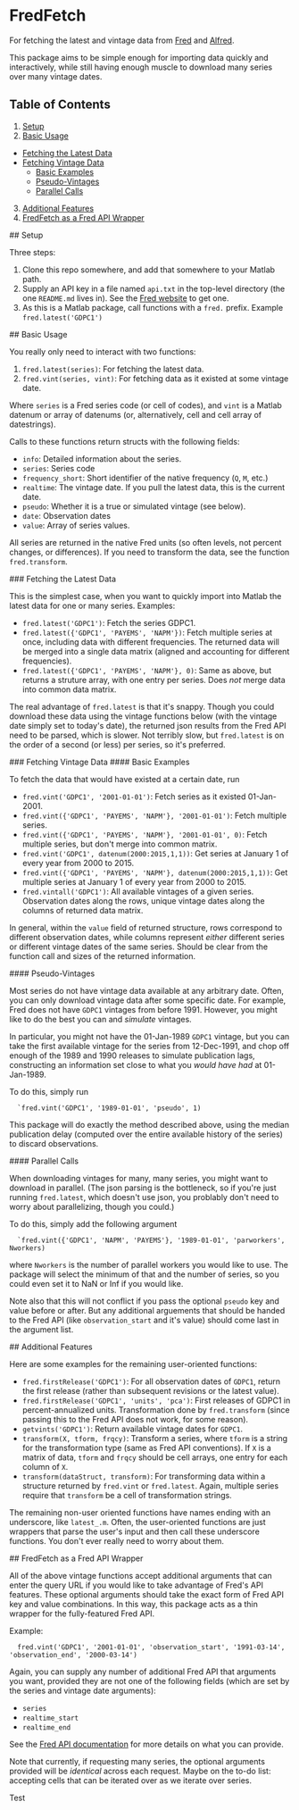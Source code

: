 # FredFetch

For fetching the latest and vintage data from
[Fred](http://research.stlouisfed.org/fred2/) and
[Alfred](https://alfred.stlouisfed.org/).

This package aims to be simple enough for importing data quickly and
interactively, while still having enough muscle to download many series
over many vintage dates.

## Table of Contents

1. [Setup](#setup)
2. [Basic Usage](#basic)
  - [Fetching the Latest Data](#latest)
  - [Fetching Vintage Data](#vintage)
    - [Basic Examples](#vintexamples)
    - [Pseudo-Vintages](#pseudo)
    - [Parallel Calls](#parallel)
3. [Additional Features](#features)
4. [FredFetch as a Fred API Wrapper](#wrapper)

<a name="setup"/>
## Setup

Three steps:

<ol type="1">
<li>Clone this repo somewhere, and add that somewhere to your Matlab path.</li>
<li> Supply an API key in a file named <code>api.txt</code> in the top-level directory (the one <code>README.md</code> lives in). See the <a href="http://api.stlouisfed.org/api_key.html" target="_blank">Fred website</a> to get one.</li>
<li>As this is a Matlab package, call functions with a <code>fred.</code> prefix.  Example <code>fred.latest('GDPC1')</code></li>
</ol>


<a name="basic"/>
## Basic Usage

You really only need to interact with two functions:

1. `fred.latest(series)`: For fetching the latest data.
2. `fred.vint(series, vint)`: For fetching data as it existed at some vintage date.

Where `series` is a Fred series code (or cell of codes), and `vint` is a
Matlab datenum or array of datenums (or, alternatively, cell and cell
array of datestrings).

Calls to these functions return structs with the following fields:

- `info`: Detailed information about the series.
- `series`: Series code
- `frequency_short`: Short identifier of the native frequency (`Q`, `M`,
  etc.)
- `realtime`: The vintage date. If you pull the latest data, this is
  the current date.
- `pseudo`: Whether it is a true or simulated vintage (see below).
- `date`: Observation dates
- `value`: Array of series values.

All series are returned in the native Fred units (so often levels, not
percent changes, or differences). If you need to transform the data, see
the function `fred.transform`.


<a name="latest"/>
### Fetching the Latest Data

This is the simplest case, when you want to quickly import into Matlab
the latest data for one or many series. Examples:

- `fred.latest('GDPC1')`: Fetch the series GDPC1.
- `fred.latest({'GDPC1', 'PAYEMS', 'NAPM'})`: Fetch multiple series at
  once, including data with different frequencies. The returned data
  will be merged into a single data matrix (aligned and accounting for
  different frequencies).
- `fred.latest({'GDPC1', 'PAYEMS', 'NAPM'}, 0)`: Same as above, but
  returns a struture array, with one entry per series. Does _not_ merge data into common data matrix.

The real advantage of `fred.latest` is that it's snappy. Though you
could download these data using the vintage functions below (with the
vintage date simply set to today's date), the returned json results from
the Fred API need to be parsed, which is slower. Not terribly slow, but
`fred.latest` is on the order of a second (or less) per series, so it's
preferred.


<a name="vintage"/>
### Fetching Vintage Data

<a name="vintexamples"/>
#### Basic Examples

To fetch the data that would have existed at a certain date, run

- `fred.vint('GDPC1', '2001-01-01')`: Fetch series as it existed
  01-Jan-2001.
- `fred.vint({'GDPC1', 'PAYEMS', 'NAPM'}, '2001-01-01')`: Fetch multiple series.
- `fred.vint({'GDPC1', 'PAYEMS', 'NAPM'}, '2001-01-01', 0)`: Fetch
  multiple series, but don't merge into common matrix.
- `fred.vint('GDPC1', datenum(2000:2015,1,1))`: Get series at
  January 1 of every year from 2000 to 2015.
- `fred.vint({'GDPC1', 'PAYEMS', 'NAPM'}, datenum(2000:2015,1,1))`: Get
  multiple series at January 1 of every year from 2000 to 2015.
- `fred.vintall('GDPC1')`: All available vintages of a given series.
  Observation dates along the rows, unique vintage dates along the
  columns of returned data matrix.

In general, within the `value` field of returned structure, rows
correspond to different observation dates, while columns represent
*either* different series or different vintage dates of the same series.
Should be clear from the function call and sizes of the returned
information.

<a name="pseudo"/>
#### Pseudo-Vintages

Most series do not have vintage data available at any arbitrary date.
Often, you can only download vintage data after some specific date.  For
example, Fred does not have `GDPC1` vintages from before 1991. However,
you might like to do the best you can and *simulate* vintages.

In particular, you might not have the 01-Jan-1989 `GDPC1` vintage, but you
can take the first available vintage for the series from 12-Dec-1991,
and chop off enough of the 1989 and 1990 releases to simulate
publication lags, constructing an information set close to what you
*would have had* at 01-Jan-1989.

To do this, simply run

```
  `fred.vint('GDPC1', '1989-01-01', 'pseudo', 1)
```

This package will do exactly the method described above, using the
median publication delay (computed over the entire available history of
the series) to discard observations.

<a name="parallel"/>
#### Parallel Calls

When downloading vintages for many, many series, you might want to
download in parallel. (The json parsing is the bottleneck, so if you're
just running `fred.latest`, which doesn't use json, you problably don't
need to worry about parallelizing, though you could.)

To do this, simply add the following argument

```
  `fred.vint({'GDPC1', 'NAPM', 'PAYEMS'}, '1989-01-01', 'parworkers', Nworkers)
```

where `Nworkers` is the number of parallel workers you would like to
use. The package will select the minimum of that and the number of
series, so you could even set it to NaN or Inf if you would like.

Note also that this will not conflict if you pass the optional `pseudo`
key and value before or after. But any additional arguements that should
be handed to the Fred API (like `observation_start` and it's value)
should come last in the argument list.

<a name="features"/>
## Additional Features

Here are some examples for the remaining user-oriented functions:

- `fred.firstRelease('GDPC1')`: For all observation dates of `GDPC1`,
  return the first release (rather than subsequent revisions or the
  latest value).
- `fred.firstRelease('GDPC1', 'units', 'pca')`: First releases of GDPC1
  in percent-annualized units. Transformation done by `fred.transform`
  (since passing this to the Fred API does not work, for some reason).
- `getvints('GDPC1')`: Return available vintage dates for `GDPC1`.
- `transform(X, tform, frqcy)`: Transform a series, where `tform` is a
  string for the transformation type (same as Fred API conventions). If
  `X` is a matrix of data, `tform` and `frqcy` should be cell arrays,
  one entry for each column of `X`.
- `transform(dataStruct, transform)`: For transforming data within a
  structure returned by `fred.vint` or `fred.latest`. Again, multiple
  series require that `transform` be a cell of transformation strings.

The remaining non-user oriented functions have names ending with an
underscore, like `latest_.m`.  Often, the user-oriented functions are
just wrappers that parse the user's input and then call these underscore
functions. You don't ever really need to worry about them.

<a name="wrapper"/>
## FredFetch as a Fred API Wrapper

All of the above vintage functions accept additional arguments that can
enter the query URL if you would like to take advantage of Fred's API
features. These optional arguments should take the exact form of Fred
API key and value combinations. In this way, this package acts as a thin
wrapper for the fully-featured Fred API.

Example:

```
  fred.vint('GDPC1', '2001-01-01', 'observation_start', '1991-03-14', 'observation_end', '2000-03-14')
```

Again, you can supply any number of additional Fred API that arguments you want,
provided they are not one of the following fields (which are set by the
series and vintage date arguments):

- `series`
- `realtime_start`
- `realtime_end`

See the [Fred API documentation](http://api.stlouisfed.org/docs/fred/)
for more details on what you can provide.

Note that currently, if requesting many series, the optional arguments
provided will be _identical_ across each request. Maybe on the to-do
list: accepting cells that can be iterated over as we iterate over
series.


Test
